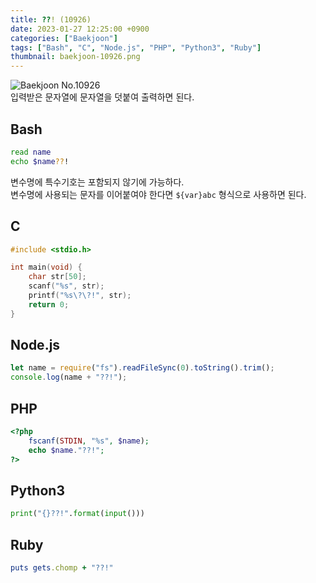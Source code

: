 ```yaml
---
title: ??! (10926)
date: 2023-01-27 12:25:00 +0900
categories: ["Baekjoon"]
tags: ["Bash", "C", "Node.js", "PHP", "Python3", "Ruby"]
thumbnail: baekjoon-10926.png
---
```


![Baekjoon No.10926](baekjoon-10926.png)  
입력받은 문자열에 문자열을 덧붙여 출력하면 된다.

## Bash
```bash
read name
echo $name??!
```
변수명에 특수기호는 포함되지 않기에 가능하다.  
변수명에 사용되는 문자를 이어붙여야 한다면 `${var}abc` 형식으로 사용하면 된다.

## C
```c
#include <stdio.h>

int main(void) {
	char str[50];
	scanf("%s", str);
	printf("%s\?\?!", str);
	return 0;
}
```

## Node.js
```javascript
let name = require("fs").readFileSync(0).toString().trim();
console.log(name + "??!");
```

## PHP
```php
<?php
	fscanf(STDIN, "%s", $name);
	echo $name."??!";
?>
```

## Python3
```python
print("{}??!".format(input()))
```

## Ruby
```ruby
puts gets.chomp + "??!"
```
